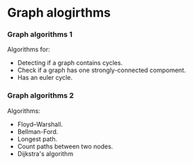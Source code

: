 # Graph alogirthms

<h3>Graph algorithms 1</h3>
 Algorithms for:
 

 - Detecting if a graph contains cycles.
 - 	Check if a graph has one strongly-connected compoment.
 -  Has an euler cycle.
 
<h3>Graph algorithms 2</h3>
 Algorithms:
 

 - Floyd–Warshall.
 - 	Bellman-Ford.
 -  Longest path.
 - Count paths between two nodes.
 - Dijkstra's algorithm
 
